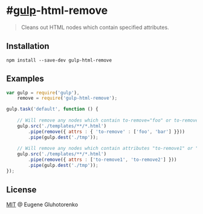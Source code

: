 #[gulp](https://github.com/wearefractal/gulp)-html-remove
==============

> Cleans out HTML nodes which contain specified attributes.

## Installation

```
npm install --save-dev gulp-html-remove
```
## Examples

```js
var gulp = require('gulp'),
    remove = require('gulp-html-remove');

gulp.task('default', function () {
    
    // Will remove any nodes which contain to-remove="foo" or to-remove="bar" attributes.
    gulp.src('./templates/**/*.html')
        .pipe(remove({ attrs : { 'to-remove' : ['foo', 'bar'] }}))
        .pipe(gulp.dest('./tmp'));
        
    // Will remove any nodes which contain attributes "to-remove1" or "to-remove2" with any values. 
    gulp.src('./templates/**/*.html')
        .pipe(remove({ attrs : ['to-remove1', 'to-remove2'] }))
        .pipe(gulp.dest('./tmp'));
});
```

## License

[MIT](http://en.wikipedia.org/wiki/MIT_License) @ Eugene Gluhotorenko
